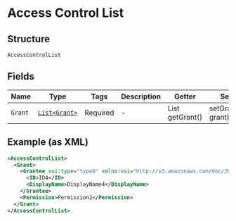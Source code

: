 
# Access Control List

## Structure

`AccessControlList`

## Fields

| Name | Type | Tags | Description | Getter | Setter |
|  --- | --- | --- | --- | --- | --- |
| `Grant` | [`List<Grant>`](../../doc/models/grant.md) | Required | - | List<Grant> getGrant() | setGrant(List<Grant> grant) |

## Example (as XML)

```xml
<AccessControlList>
  <Grant>
    <Grantee xsi:type="type0" xmlns:xsi="http://s3.amazonaws.com/doc/2006-03-01/">
      <ID>ID4</ID>
      <DisplayName>DisplayName4</DisplayName>
    </Grantee>
    <Permission>Permission2</Permission>
  </Grant>
</AccessControlList>
```

